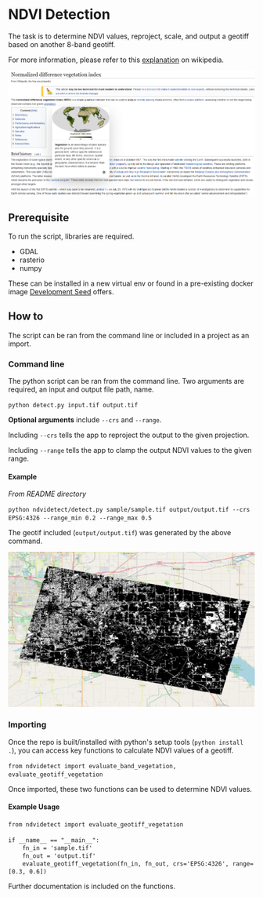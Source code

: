 # NDVI Detection

The task is to determine NDVI values, reproject, scale, and output a geotiff based on another 8-band geotiff.

For more information, please refer to this [explanation](https://en.wikipedia.org/wiki/Normalized_difference_vegetation_index) on wikipedia.

<img src="docs/ndvi_screenshot.png" width="700">

## Prerequisite

To run the script, libraries are required.

- GDAL
- rasterio
- numpy

These can be installed in a new virtual env or found in a pre-existing docker image [Development Seed](https://developmentseed.org/blog/2017-08-17-introducing-geolambda) offers.

## How to

The script can be ran from the command line or included in a project as an import.

### Command line

The python script can be ran from the command line. Two arguments are required, an input and output file path, name.

`python detect.py input.tif output.tif`

**Optional arguments** include `--crs` and `--range`.

Including `--crs` tells the app to reproject the output to the given projection.

Including `--range` tells the app to clamp the output NDVI values to the given range.

#### Example

*From README directory*

`python ndvidetect/detect.py sample/sample.tif output/output.tif --crs EPSG:4326 --range_min 0.2 --range_max 0.5`

The geotif included (`output/output.tif`) was generated by the above command.

<img src="docs/output_screenshot.png" width="700">

### Importing

Once the repo is built/installed with python's setup tools (`python install .`), you can access key functions to calculate NDVI values of a geotiff.

`from ndvidetect import evaluate_band_vegetation, evaluate_geotiff_vegetation`

Once imported, these two functions can be used to determine NDVI values.

#### Example Usage

```
from ndvidetect import evaluate_geotiff_vegetation
    
if __name__ == "__main__":
    fn_in = 'sample.tif'
    fn_out = 'output.tif'
    evaluate_geotiff_vegetation(fn_in, fn_out, crs='EPSG:4326', range=[0.3, 0.6])
```

Further documentation is included on the functions.